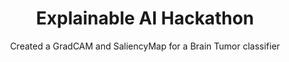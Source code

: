 <h1 align = center >Explainable AI Hackathon</h1>
<p align = center>Created a GradCAM and SaliencyMap for a Brain Tumor classifier</p>
